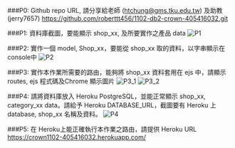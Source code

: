 
###P0: Github repo URL, 請分享給老師 (htchung@gms.tku.edu.tw) 及助教 (jerry7657)
https://github.com/roberttt456/1102-db2-crown-405416032.git

###P1: 資料庫截圖，要能顯示 shop_xx, 及所要實作之產品 data
![P1](https://i.imgur.com/6e9fZWd.png)

###P2: 實作一個 model, Shop_xx，要能從 shop_xx 取的資料，以字串顯示在 console中
![P2](https://i.imgur.com/OfptGSt.png)

###P3: 實作本作業所需要的路由，能夠將 shop_xx 資料套用在 ejs 中，請顯示 routes, ejs 程式碼及Chrome 顯示圖片
![P3_1](https://i.imgur.com/5IyYhFa.png)
![P3_2](https://i.imgur.com/HyqbZu9.png)

###P4: 請將資料庫放入 Heroku PostgreSQL，並能正常顯示  shop_xx, category_xx data。請給予 Heroku DATABASE_URL，截圖要有 Heroku 上 database, shop_xx 名稱及資料。
![P4](https://i.imgur.com/SEITwdq.png)

###P5: 在 Heroku上能正確執行本作業之路由，請提供 Heroku URL
https://crown1102-405416032.herokuapp.com/
